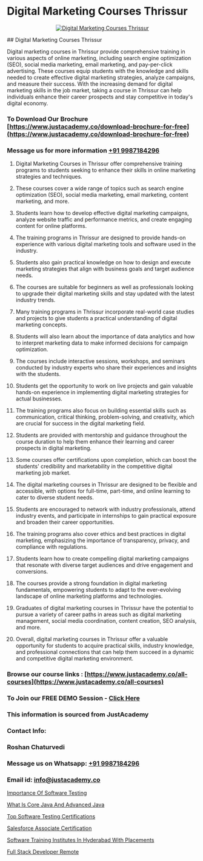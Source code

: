 # Digital Marketing Courses Thrissur

<p align="center">
  <a href="https://justacademy.co/course-detail/digital-marketing">
    <img src="https://justacademy.co/storage2/course_image/1676636720_course_image.webp" alt="Digital Marketing Courses Thrissur">
  </a>
</p>
## Digital Marketing Courses Thrissur

Digital marketing courses in Thrissur provide comprehensive training in various aspects of online marketing, including search engine optimization (SEO), social media marketing, email marketing, and pay-per-click advertising. These courses equip students with the knowledge and skills needed to create effective digital marketing strategies, analyze campaigns, and measure their success. With the increasing demand for digital marketing skills in the job market, taking a course in Thrissur can help individuals enhance their career prospects and stay competitive in today's digital economy.
### To Download Our Brochure [https://www.justacademy.co/download-brochure-for-free](https://www.justacademy.co/download-brochure-for-free)
### Message us for more information [+91 9987184296](https://api.whatsapp.com/send?phone=919987184296)
1) Digital Marketing Courses in Thrissur offer comprehensive training programs to students seeking to enhance their skills in online marketing strategies and techniques.

2) These courses cover a wide range of topics such as search engine optimization (SEO), social media marketing, email marketing, content marketing, and more.

3) Students learn how to develop effective digital marketing campaigns, analyze website traffic and performance metrics, and create engaging content for online platforms.

4) The training programs in Thrissur are designed to provide hands-on experience with various digital marketing tools and software used in the industry.

5) Students also gain practical knowledge on how to design and execute marketing strategies that align with business goals and target audience needs.

6) The courses are suitable for beginners as well as professionals looking to upgrade their digital marketing skills and stay updated with the latest industry trends.

7) Many training programs in Thrissur incorporate real-world case studies and projects to give students a practical understanding of digital marketing concepts.

8) Students will also learn about the importance of data analytics and how to interpret marketing data to make informed decisions for campaign optimization.

9) The courses include interactive sessions, workshops, and seminars conducted by industry experts who share their experiences and insights with the students.

10) Students get the opportunity to work on live projects and gain valuable hands-on experience in implementing digital marketing strategies for actual businesses.

11) The training programs also focus on building essential skills such as communication, critical thinking, problem-solving, and creativity, which are crucial for success in the digital marketing field.

12) Students are provided with mentorship and guidance throughout the course duration to help them enhance their learning and career prospects in digital marketing.

13) Some courses offer certifications upon completion, which can boost the students' credibility and marketability in the competitive digital marketing job market.

14) The digital marketing courses in Thrissur are designed to be flexible and accessible, with options for full-time, part-time, and online learning to cater to diverse student needs.

15) Students are encouraged to network with industry professionals, attend industry events, and participate in internships to gain practical exposure and broaden their career opportunities.

16) The training programs also cover ethics and best practices in digital marketing, emphasizing the importance of transparency, privacy, and compliance with regulations.

17) Students learn how to create compelling digital marketing campaigns that resonate with diverse target audiences and drive engagement and conversions.

18) The courses provide a strong foundation in digital marketing fundamentals, empowering students to adapt to the ever-evolving landscape of online marketing platforms and technologies.

19) Graduates of digital marketing courses in Thrissur have the potential to pursue a variety of career paths in areas such as digital marketing management, social media coordination, content creation, SEO analysis, and more.

20) Overall, digital marketing courses in Thrissur offer a valuable opportunity for students to acquire practical skills, industry knowledge, and professional connections that can help them succeed in a dynamic and competitive digital marketing environment.

### Browse our course links : [https://www.justacademy.co/all-courses](https://www.justacademy.co/all-courses) 
### To Join our FREE DEMO Session - [Click Here](https://www.justacademy.co/register-for-course-demo)


### This information is sourced from JustAcademy
### Contact Info:
### Roshan Chaturvedi
### Message us on Whatsapp: [+91 9987184296](https://api.whatsapp.com/send?phone=919987184296)
### Email id: [info@justacademy.co](mailto:info@justacademy.co)
                
[Importance Of Software Testing](https://www.linkedin.com/pulse/importance-software-testing-justacademy-bay-area-pzyce?trackingId=r%2FlWxEurzXs5R0nbGkSMmA%3D%3D&lipi=urn%3Ali%3Apage%3Ad_flagship3_company_admin%3BHwi3ScwdQ6uj9eEjcHUcxQ%3D%3D)

[What Is Core Java And Advanced Java](https://www.linkedin.com/pulse/what-core-java-advanced-software-training-mountain-view-mgzue?trackingId=mGUOkcbDU1gr62IqkIAK%2Bg%3D%3D&lipi=urn%3Ali%3Apage%3Ad_flagship3_company_admin%3BRmRTtwAISLyMmFqcBdL04g%3D%3D)

[Top Software Testing Certifications](https://medium.com/@surajvaishnav5015/top-software-testing-certifications-205a59d11a71)

[Salesforce Associate Certification](https://medium.com/@ranemanish460/salesforce-associate-certification-4122166dfce1)

[Software Training Institutes In Hyderabad With Placements](https://justacademyin.github.io/justacademy/software-training-institutes-in-hyderabad-with-placements)

[Full Stack Developer Remote](https://justacademyin.github.io/justacademy/full-stack-developer-remote)

